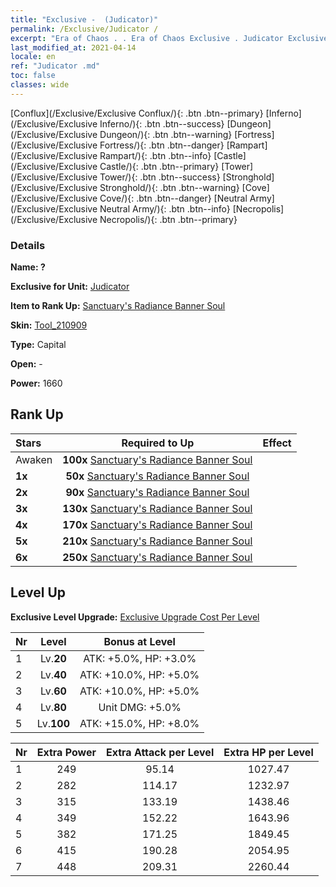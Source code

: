 ```yaml
---
title: "Exclusive -  (Judicator)"
permalink: /Exclusive/Judicator /
excerpt: "Era of Chaos . . Era of Chaos Exclusive . Judicator Exclusive."
last_modified_at: 2021-04-14
locale: en
ref: "Judicator .md"
toc: false
classes: wide
---
```

 [Conflux](/Exclusive/Exclusive Conflux/){: .btn .btn--primary} [Inferno](/Exclusive/Exclusive Inferno/){: .btn .btn--success} [Dungeon](/Exclusive/Exclusive Dungeon/){: .btn .btn--warning} [Fortress](/Exclusive/Exclusive Fortress/){: .btn .btn--danger} [Rampart](/Exclusive/Exclusive Rampart/){: .btn .btn--info} [Castle](/Exclusive/Exclusive Castle/){: .btn .btn--primary} [Tower](/Exclusive/Exclusive Tower/){: .btn .btn--success} [Stronghold](/Exclusive/Exclusive Stronghold/){: .btn .btn--warning} [Cove](/Exclusive/Exclusive Cove/){: .btn .btn--danger} [Neutral Army](/Exclusive/Exclusive Neutral Army/){: .btn .btn--info} [Necropolis](/Exclusive/Exclusive Necropolis/){: .btn .btn--primary} 

### Details
 **Name: ?** 

 **Exclusive for Unit:** [Judicator](/units/Judicator/) 

 **Item to Rank Up:** [Sanctuary's Radiance Banner Soul](/Items/con_975/)

 **Skin:** [Tool_210909](/Items/con_643/)

 **Type:** Capital

 **Open:** -

 **Power:** 1660

## Rank Up

  |     Stars    |  Required to Up | Effect |
  |:-------------|:---------------:|:---------------:|
  |  Awaken  | **100x** [Sanctuary's Radiance Banner Soul](/Items/con_975/) |  |
  | **1x** <i class="fas fa-star"/> | **50x** [Sanctuary's Radiance Banner Soul](/Items/con_975/) |  |
  | **2x** <i class="fas fa-star"/> | **90x** [Sanctuary's Radiance Banner Soul](/Items/con_975/) |  |
  | **3x** <i class="fas fa-star"/> | **130x** [Sanctuary's Radiance Banner Soul](/Items/con_975/) |  |
  | **4x** <i class="fas fa-star"/> | **170x** [Sanctuary's Radiance Banner Soul](/Items/con_975/) |  |
  | **5x** <i class="fas fa-star"/> | **210x** [Sanctuary's Radiance Banner Soul](/Items/con_975/) |  |
  | **6x** <i class="fas fa-star"/> | **250x** [Sanctuary's Radiance Banner Soul](/Items/con_975/) |  |


## Level Up
 **Exclusive Level Upgrade:** [Exclusive Upgrade Cost Per Level](/Exclusive/ExclusiveUpgradeCostPerLevel/)

  |  Nr  |   Level  | Bonus at Level |
  |:-----|:--------:|:--------------:|
  | 1 | Lv.**20** | ATK: +5.0%, HP: +3.0% |
  | 2 | Lv.**40** | ATK: +10.0%, HP: +5.0% |
  | 3 | Lv.**60** | ATK: +10.0%, HP: +5.0% |
  | 4 | Lv.**80** | Unit DMG: +5.0% |
  | 5 | Lv.**100** | ATK: +15.0%, HP: +8.0% |


  |  Nr  |  Extra Power | Extra Attack per Level | Extra HP per Level |
  |:-----|:--------:|:--------:|:--------:|
  | 1 | 249 | 95.14 | 1027.47 |
  | 2 | 282 | 114.17 | 1232.97 |
  | 3 | 315 | 133.19 | 1438.46 |
  | 4 | 349 | 152.22 | 1643.96 |
  | 5 | 382 | 171.25 | 1849.45 |
  | 6 | 415 | 190.28 | 2054.95 |
  | 7 | 448 | 209.31 | 2260.44 |


